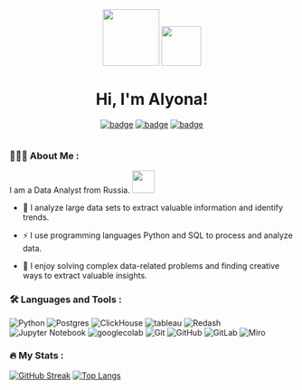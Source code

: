 <div id="header" align="center">
  <img src="https://media.giphy.com/media/v1.Y2lkPTc5MGI3NjExaW85cXZrODA1bTVmNzNxaWZhdGV3b3c0ZjIwY2thZmQ1NTRyc3VuMSZlcD12MV9pbnRlcm5hbF9naWZfYnlfaWQmY3Q9dHM/qUABlXKRRvfQobzIXp/giphy.gif" width="100"/> <img src="https://media.giphy.com/media/v1.Y2lkPTc5MGI3NjExOGVkOG5ldmhra2k3cDBidWx4bmxhMHRlN3hqa3Bpc2lyd2NzbTM5bCZlcD12MV9pbnRlcm5hbF9naWZfYnlfaWQmY3Q9cw/eh7EpdFyBNSYIMURIT/giphy.gif" width="70px"/>
  <h1>
    Hi, I'm Alyona!
  </h1>

  [![badge](https://img.shields.io/badge/LinkedIn-0A66C2.svg?style=for-the-badge&logo=LinkedIn&logoColor=white)](https://www.linkedin.com/in/alena-gorshunova)
  [![badge](https://img.shields.io/badge/Gmail-EA4335.svg?style=for-the-badge&logo=Gmail&logoColor=white)](mailto:gorshunova.alyona@gmail.com)
  [![badge](https://img.shields.io/badge/Telegram-26A5E4.svg?style=for-the-badge&logo=Telegram&logoColor=white)](https://t.me/bona_ricki) 
  
  <img src="https://komarev.com/ghpvc/?username=alyona-gorshunova&style=flat-square&color=blue" alt=""/>
</div>  

### 👩🏻‍💻 About Me :
I am a Data Analyst from Russia. <img src="https://media.giphy.com/media/v1.Y2lkPTc5MGI3NjExMGo1N2k5anMzZ2IwdzlzbnhoNWNyOHMxYm54OTh1d2Eza2FqZjhkdyZlcD12MV9pbnRlcm5hbF9naWZfYnlfaWQmY3Q9cw/co0aGvTixD98tdKmIm/giphy.gif" width="40">

- :telescope: I analyze large data sets to extract valuable information and identify trends.

- :zap: I use programming languages Python and SQL to process and analyze data.

- :seedling: I enjoy solving complex data-related problems and finding creative ways to extract valuable insights.

### :hammer_and_wrench: Languages and Tools :

![Python](https://img.shields.io/badge/Python-3776AB.svg?style=for-the-badge&logo=Python&logoColor=white)
![Postgres](https://img.shields.io/badge/PostgreSQL-4169E1.svg?style=for-the-badge&logo=PostgreSQL&logoColor=white)
![ClickHouse](https://img.shields.io/badge/ClickHouse-FFCC01.svg?style=for-the-badge&logo=ClickHouse&logoColor=black)
![tableau](https://img.shields.io/badge/Tableau-E97627.svg?style=for-the-badge&logo=Tableau&logoColor=white)
![Redash](https://img.shields.io/badge/Redash-FF7964.svg?style=for-the-badge&logo=Redash&logoColor=white)
![Jupyter Notebook](https://img.shields.io/badge/Jupyter-F37626.svg?style=for-the-badge&logo=Jupyter&logoColor=white)
![googlecolab](https://img.shields.io/badge/Google%20Colab-F9AB00.svg?style=for-the-badge&logo=Google-Colab&logoColor=white)
![Git](https://img.shields.io/badge/Git-F05032.svg?style=for-the-badge&logo=Git&logoColor=white)
![GitHub](https://img.shields.io/badge/GitHub-181717.svg?style=for-the-badge&logo=GitHub&logoColor=white)
![GitLab](https://img.shields.io/badge/GitLab-FC6D26.svg?style=for-the-badge&logo=GitLab&logoColor=white)
![Miro](https://img.shields.io/badge/Miro-050038.svg?style=for-the-badge&logo=Miro&logoColor=white)


### :fire: My Stats :

[![GitHub Streak](https://streak-stats.demolab.com?user=alyona-gorshunova&theme=transparent&hide_border=true&mode=weekly&fire=FF2222&dates=2C68F6&currStreakLabel=2C68F6&currStreakNum=2C68F6)](https://git.io/streak-stats)
[![Top Langs](https://github-readme-stats.vercel.app/api/top-langs/?username=alyona-gorshunova&layout=compact&theme=vision-friendly-dark)](https://github.com/alyona-gorshunova/github-readme-stats)

